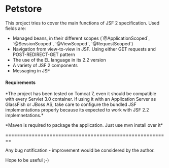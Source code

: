 Petstore
========

This project tries to cover the main functions of JSF 2 specification. Used fields are:

<ul>

<li>Managed beans, in their different scopes (`@ApplicationScoped`, `@SessionScoped`, `@ViewScoped`, `@RequestScoped`)</li>

<li>Navigation from view-to-view in JSF. Using either GET requests and POST-REDIRECT-GET pattern</li>

<li>The use of the EL language in its 2.2 version</li>

<li>A variety of JSF 2 components</li>

<li>Messaging in JSF</li>

</ul>



<h4>Requirements</h4>
<p>*The project has been tested on Tomcat 7, even it should be compatible with every Servlet 3.0 container. If using it with an Application Server as GlassFish or JBoss AS, take care to configure the bundled JSF implementations properly because its expected to work with JSF 2.2 implemnetations.*</p>

<p>*Maven is required to package the application. Just use mvn install over it*</p>


========================================================

Any bug notification - improvement would be considered by the author.

Hope to be useful ;-)

